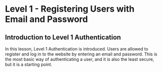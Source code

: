# Level 1 - Registering Users with Email and Password

## Introduction to Level 1 Authentication

In this lesson, Level 1 Authentication is introduced. Users are allowed to register and log in to the website by entering an email and password. This is the most basic way of authenticating a user, and it is also the least secure, but it is a starting point.
